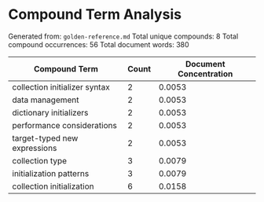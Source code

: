 # Compound Term Analysis

Generated from: `golden-reference.md`
Total unique compounds: 8
Total compound occurrences: 56
Total document words: 380

| Compound Term | Count | Document Concentration |
|---------------|-------|------------------------|
| collection initializer syntax | 2 | 0.0053 |
| data management | 2 | 0.0053 |
| dictionary initializers | 2 | 0.0053 |
| performance considerations | 2 | 0.0053 |
| target-typed new expressions | 2 | 0.0053 |
| collection type | 3 | 0.0079 |
| initialization patterns | 3 | 0.0079 |
| collection initialization | 6 | 0.0158 |
